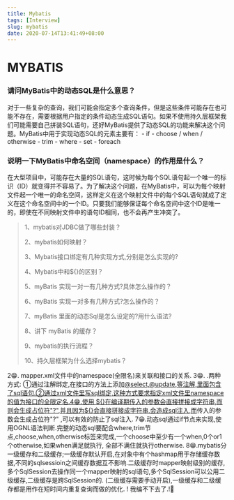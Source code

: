 ```yaml
---
title: Mybatis
tags: [Interview]
slug: mybatis
date: 2020-07-14T13:41:49+08:00
---
```


# MYBATIS

<!--more-->

### 请问MyBatis中的动态SQL是什么意思？

 对于一些复杂的查询，我们可能会指定多个查询条件，但是这些条件可能存在也可能不存在，需要根据用户指定的条件动态生成SQL语句。如果不使用持久层框架我们可能需要自己拼装SQL语句，还好MyBatis提供了动态SQL的功能来解决这个问题。MyBatis中用于实现动态SQL的元素主要有：
\- if
\- choose / when / otherwise
\- trim
\- where
\- set
\- foreach 

### 说明一下MyBatis中命名空间（namespace）的作用是什么？

在大型项目中，可能存在大量的SQL语句，这时候为每个SQL语句起一个唯一的标识（ID）就变得并不容易了。为了解决这个问题，在MyBatis中，可以为每个映射文件起一个唯一的命名空间，这样定义在这个映射文件中的每个SQL语句就成了定义在这个命名空间中的一个ID。只要我们能够保证每个命名空间中这个ID是唯一的，即使在不同映射文件中的语句ID相同，也不会再产生冲突了。 







>  1、mybatis对JDBC做了哪些封装？
>
>  2、mybatis如何映射？
>
>  3、Mybatis接口绑定有几种实现方式,分别是怎么实现的?
>
>  4、Mybatis中和${}的区别？
>
>  5、myBatis 实现一对一有几种方式?具体怎么操作的？
>
>  6、myBatis 实现一对多有几种方式?怎么操作的？
>
>  7、myBatis 里面的动态Sql是怎么设定的?用什么语法?
>
>  8、讲下 myBatis 的缓存？
>
>  9、mybatis的执行流程？
>
>  10、持久层框架为什么选择mybatis？ 

 2😁. mapper.xml文件中的namespace(全限名)来关联和接口的关系. 3😁. .两种方式: ①通过注解绑定,在接口的方法上添加[@select,@update,等注解,里面包含了sql语句.②通过xml文件里写sql绑定,这种方式要求指定xml文件里namespace的值为接口的全限定名.4😁.使用 ${}在编译期传入的参数会直接拼接成字符串,而则会生成占位符"?",并且因为${}会直接拼接成字符串,会造成sql注入,而](https://www.nowcoder.com/profile/3598)传入的参数会生成占位符"?" ,可以有效的防止了sql注入. 7😁.动态sql通过if节点来实现,使用OGNL语法判断.完整的动态sql要配合where,trim节点,choose,when,otherwise标签来完成,一个choose中至少有一个when,0个or1个otherwise,如果when满足就执行, 全部不满住就执行otherwise. 8😁.mybatis分一级缓存和二级缓存;一级缓存默认开启,在对象中有个hashmap用于存储缓存数据,不同的sqlsessioin之间缓存数据互不影响.二级缓存时mapper映射级别的缓存,多个SqlSession去操作同一个mapper映射的sql语句,多个SqlSession可以公用二级缓存,二级缓存是跨SqlSession的. (二级缓存需要手动开启),一级缓存和二级缓存都是用作在短时间内重复查询而做的优化. !     我编不下去了.!🤣 
